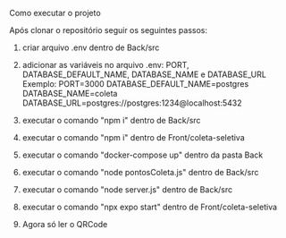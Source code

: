 Como executar o projeto

Após clonar o repositório seguir os seguintes passos:
1. criar arquivo .env dentro de Back/src

2. adicionar as variáveis no arquivo .env: PORT, DATABASE_DEFAULT_NAME, DATABASE_NAME e DATABASE_URL
    Exemplo: PORT=3000
             DATABASE_DEFAULT_NAME=postgres
             DATABASE_NAME=coleta
             DATABASE_URL=postgres://postgres:1234@localhost:5432
3. executar o comando "npm i" dentro de Back/src
4. executar o comando "npm i" dentro de Front/coleta-seletiva
5. executar o comando "docker-compose up" dentro da pasta Back
6. executar o comando "node pontosColeta.js" dentro de Back/src
7. executar o comando "node server.js" dentro de Back/src
8. executar o comando "npx expo start" dentro de Front/coleta-seletiva
9. Agora só ler o QRCode
